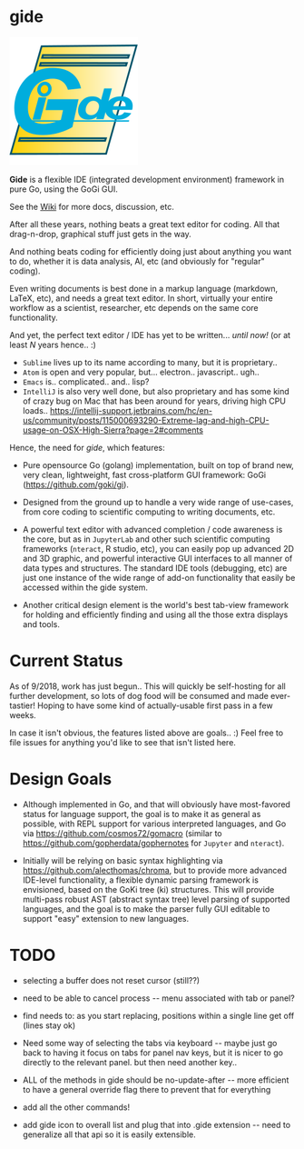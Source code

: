 # gide

![alt tag](logo/gide_icon.png)

**Gide** is a flexible IDE (integrated development environment) framework in pure Go, using the GoGi GUI.

See the [Wiki](https://github.com/goki/gide/wiki) for more docs, discussion, etc.

After all these years, nothing beats a great text editor for coding.  All that drag-n-drop, graphical stuff just gets in the way.

And nothing beats coding for efficiently doing just about anything you want to do, whether it is data analysis, AI, etc (and obviously for "regular" coding).

Even writing documents is best done in a markup language (markdown, LaTeX, etc), and needs a great text editor.  In short, virtually your entire workflow as a scientist, researcher, etc depends on the same core functionality.

And yet, the perfect text editor / IDE has yet to be written... *until now!* (or at least *N* years hence.. :)

* `Sublime` lives up to its name according to many, but it is proprietary..
* `Atom` is open and very popular, but... electron.. javascript.. ugh..
* `Emacs` is.. complicated.. and.. lisp?
* `IntelliJ` is also very well done, but also proprietary and has some kind of crazy bug on Mac that has been around for years, driving high CPU loads.. https://intellij-support.jetbrains.com/hc/en-us/community/posts/115000693290-Extreme-lag-and-high-CPU-usage-on-OSX-High-Sierra?page=2#comments

Hence, the need for *gide*, which features:

* Pure opensource Go (golang) implementation, built on top of brand new, very clean, lightweight, fast cross-platform GUI framework: GoGi (https://github.com/goki/gi).

* Designed from the ground up to handle a very wide range of use-cases, from core coding to scientific computing to writing documents, etc.

* A powerful text editor with advanced completion / code awareness is the core, but as in `JupyterLab` and other such scientific computing frameworks (`nteract`, R studio, etc), you can easily pop up advanced 2D and 3D graphic, and powerful interactive GUI interfaces to all manner of data types and structures.  The standard IDE tools (debugging, etc) are just one instance of the wide range of add-on functionality that easily be accessed within the gide system.

* Another critical design element is the world's best tab-view framework for holding and efficiently finding and using all the those extra displays and tools.

# Current Status

As of 9/2018, work has just begun.. This will quickly be self-hosting for all further development, so lots of dog food will be consumed and made ever-tastier!  Hoping to have some kind of actually-usable first pass in a few weeks.

In case it isn't obvious, the features listed above are goals.. :)  Feel free to file issues for anything you'd like to see that isn't listed here.

# Design Goals

* Although implemented in Go, and that will obviously have most-favored status for language support, the goal is to make it as general as possible, with REPL support for various interpreted languages, and Go via https://github.com/cosmos72/gomacro (similar to https://github.com/gopherdata/gophernotes for `Jupyter` and `nteract`).

* Initially will be relying on basic syntax highlighting via https://github.com/alecthomas/chroma, but to provide more advanced IDE-level functionality, a flexible dynamic parsing framework is envisioned, based on the GoKi tree (ki) structures.  This will provide multi-pass robust AST (abstract syntax tree) level parsing of supported languages, and the goal is to make the parser fully GUI editable to support "easy" extension to new languages.

# TODO

* selecting a buffer does not reset cursor (still??)

* need to be able to cancel process -- menu associated with tab or panel?

* find needs to: as you start replacing, positions within a single line get off (lines stay ok)

* Need some way of selecting the tabs via keyboard -- maybe just go back to having it focus on tabs for panel nav keys, but it is nicer to go directly to the relevant panel.  but then need another key..

* ALL of the methods in gide should be no-update-after -- more efficient to have a general override flag there to prevent that for everything

* add all the other commands!

* add gide icon to overall list and plug that into .gide extension -- need to
  generalize all that api so it is easily extensible.


